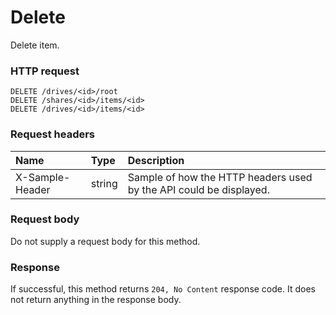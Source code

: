 # Delete

Delete item.
### HTTP request
```http
DELETE /drives/<id>/root
DELETE /shares/<id>/items/<id>
DELETE /drives/<id>/items/<id>

```
### Request headers
| Name       | Type | Description|
|:---------------|:--------|:----------|
| X-Sample-Header  | string  | Sample of how the HTTP headers used by the API could be displayed.|

### Request body
Do not supply a request body for this method.


### Response
If successful, this method returns `204, No Content` response code. It does not return anything in the response body.


<!-- uuid: fce75ab4-0689-4091-9cee-650917b91af7
2015-10-09 16:05:02 UTC -->